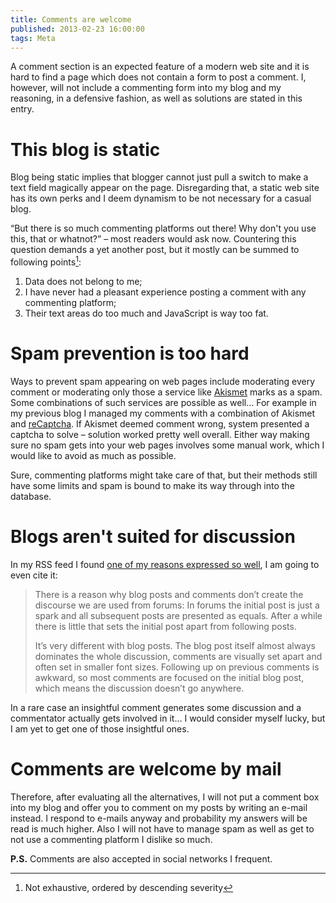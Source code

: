 ```yaml
---
title: Comments are welcome
published: 2013-02-23 16:00:00
tags: Meta
---
```


A comment section is an expected feature of a modern web site and it is hard
to find a page which does not contain a form to post a comment. I, however,
will not include a commenting form into my blog and my reasoning, in a
defensive fashion, as well as solutions are stated in this entry.

# This blog is static

Blog being static implies that blogger cannot just pull a switch to make a text
field magically appear on the page. Disregarding that, a static web site has
its own perks and I deem dynamism to be not necessary for a casual blog.

<q>But there is so much commenting platforms out there! Why don't you use
this, that or whatnot?</q>
– most readers would ask now. Countering this question demands a yet another
post, but it mostly can be summed to following points[^list]:

1. Data does not belong to me;
2. I have never had a pleasant experience posting a comment with any
   commenting platform;
3. Their text areas do too much and JavaScript is way too fat.

[^list]: Not exhaustive, ordered by descending severity

# Spam prevention is too hard

Ways to prevent spam appearing on web pages include moderating every comment
or moderating only those a service like [Akismet][akismet] marks as a spam.
Some combinations of such services are possible as well… For example in my
previous blog I managed my comments with a combination of Akismet and
[reCaptcha][recaptcha]. If Akismet deemed comment wrong, system presented
a captcha to solve – solution worked pretty well overall. Either way making
sure no spam gets into your web pages involves some manual work, which I
would like to avoid as much as possible.

Sure, commenting platforms might take care of that, but their methods still
have some limits and spam is bound to make its way through into the database.

[akismet]: https://akismet.com/
[recaptcha]: http://www.google.com/recaptcha

# Blogs aren't suited for discussion

In my RSS feed I found [one of my reasons expressed so well][citation-source],
I am going to even cite it:

> There is a reason why blog posts and comments don’t create the discourse we
> are used from forums: In forums the initial post is just a spark and all
> subsequent posts are presented as equals. After a while there is little
> that sets the initial post apart from following posts.
>
> It’s very different with blog posts. The blog post itself almost always
> dominates the whole discussion, comments are visually set apart and often
> set in smaller font sizes. Following up on previous comments is awkward, so
> most comments are focused on the initial blog post, which means the
> discussion doesn’t go anywhere.

In a rare case an insightful comment generates some discussion and a
commentator actually gets involved in it… I would consider myself lucky, but
I am yet to get one of those insightful ones.

[citation-source]: http://abdulkadir.net/2013/02/25/why-blogs-arent-suited-for-discussion/

# Comments are welcome by mail

Therefore, after evaluating all the alternatives, I will not put a comment box
into my blog and offer you to comment on my posts by writing an e-mail instead.
I respond to e-mails anyway and probability my answers will be read is much
higher. Also I will not have to manage spam as well as get to not use a
commenting platform I dislike so much.

**P.S.** Comments are also accepted in social networks I frequent.
